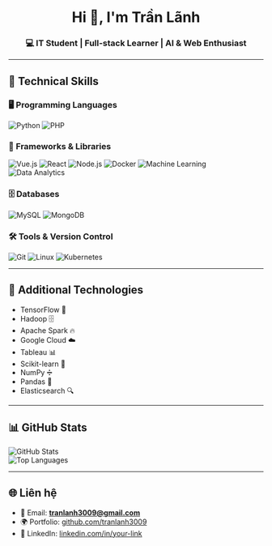 <h1 align="center">Hi 👋, I'm Trần Lãnh</h1>
<h3 align="center">💻 IT Student | Full-stack Learner | AI & Web Enthusiast</h3>

---

## 🚀 Technical Skills

### 🖥️ Programming Languages
![Python](https://img.shields.io/badge/Python-3776AB?logo=python&logoColor=white) 
![PHP](https://img.shields.io/badge/PHP-777BB4?logo=php&logoColor=white)

### 🧩 Frameworks & Libraries
![Vue.js](https://img.shields.io/badge/Vue.js-35495E?logo=vuedotjs&logoColor=4FC08D) 
![React](https://img.shields.io/badge/React-20232A?logo=react&logoColor=61DAFB) 
![Node.js](https://img.shields.io/badge/Node.js-339933?logo=node.js&logoColor=white)
![Docker](https://img.shields.io/badge/Docker-2496ED?logo=docker&logoColor=white)
![Machine Learning](https://img.shields.io/badge/Machine%20Learning-FF6B6B?logo=ai&logoColor=white)
![Data Analytics](https://img.shields.io/badge/Data%20Analytics-4ECDC4?logo=chart-bar&logoColor=white)

### 🗄️ Databases
![MySQL](https://img.shields.io/badge/MySQL-4479A1?logo=mysql&logoColor=white)
![MongoDB](https://img.shields.io/badge/MongoDB-4CAF50?logo=mongodb&logoColor=white)

### 🛠️ Tools & Version Control
![Git](https://img.shields.io/badge/Git-F05032?logo=git&logoColor=white)
![Linux](https://img.shields.io/badge/Linux-FCC624?logo=linux&logoColor=black)
![Kubernetes](https://img.shields.io/badge/Kubernetes-326CE5?logo=kubernetes&logoColor=white)

---

## 🔧 Additional Technologies
- TensorFlow 🧠
- Hadoop 🗄️
- Apache Spark 🔥
- Google Cloud ☁️
- Tableau 📊
- Scikit-learn 🤖
- NumPy ➗
- Pandas 🐼
- Elasticsearch 🔍

---

## 📊 GitHub Stats
![GitHub Stats](https://github-readme-stats.vercel.app/api?username=tranlanh3009&show_icons=true&theme=tokyonight)  
![Top Languages](https://github-readme-stats.vercel.app/api/top-langs/?username=tranlanh3009&layout=compact&theme=tokyonight)

---

## 🌐 Liên hệ
- 📧 Email: **tranlanh3009@gmail.com**  
- 🌍 Portfolio: [github.com/tranlanh3009](https://github.com/tranlanh3009)  
- 💼 LinkedIn: [linkedin.com/in/your-link](https://www.linkedin.com/)  

